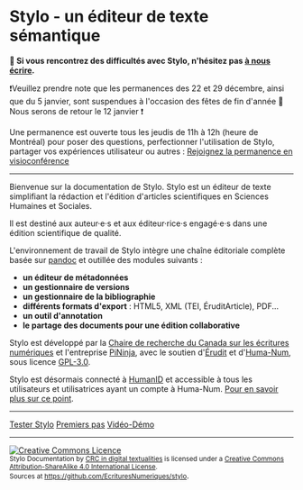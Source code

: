 # Stylo - un éditeur de texte sémantique

**📢 Si vous rencontrez des difficultés avec Stylo, n'hésitez pas [à nous écrire](mailto:crc.ecrituresnumeriques@gmail.com).**

❗Veuillez prendre note que les permanences des 22 et 29 décembre, ainsi que du 5 janvier, sont suspendues à l'occasion des fêtes de fin d'année 🎄 Nous serons de retour le 12 janvier ❗

Une permanence est ouverte tous les jeudis de 11h à 12h (heure de Montréal) pour poser des questions, perfectionner l'utilisation de Stylo, partager vos expériences utilisateur ou autres : <a class="btn btn-info" href="https://meet.jit.si/stylo" role="button">Rejoignez la permanence en visioconférence</a>

---

Bienvenue sur la documentation de Stylo. Stylo est un éditeur de texte simplifiant la rédaction et l'édition d'articles scientifiques en Sciences Humaines et Sociales.

Il est destiné aux auteur·e·s et aux éditeur·rice·s engagé·e·s dans une édition scientifique de qualité.

L'environnement de travail de Stylo intègre une chaîne éditoriale complète basée sur [pandoc](http://pandoc.org/) et outillée des modules suivants :

  - **un éditeur de métadonnées**
  - **un gestionnaire de versions**
  - **un gestionnaire de la bibliographie**
  - **différents formats d'export** : HTML5, XML (TEI, ÉruditArticle), PDF...
  - **un outil d'annotation**
  - **le partage des documents pour une édition collaborative**

Stylo est développé par la [Chaire de recherche du Canada sur les écritures numériques](http://ecrituresnumeriques.ca/) et l'entreprise [PiNinja](https://3.14159.ninja/), avec le soutien d'[Érudit](http://erudit.org/) et d'[Huma-Num](https://www.google.com/url?sa=t&rct=j&q=&esrc=s&source=web&cd=&ved=2ahUKEwiYouaYyOvsAhVpl3IEHeDcAIwQFjAAegQIARAD&url=https%3A%2F%2Fwww.huma-num.fr%2F&usg=AOvVaw38kFRXXxdbqSaOVHSsEY9t), sous licence [GPL-3.0](https://github.com/EcrituresNumeriques/stylo/blob/master/LICENSE). 

Stylo est désormais connecté à [HumanID](https://humanid.huma-num.fr/) et accessible à tous les utilisateurs et utilisatrices ayant un compte à Huma-Num. [Pour en savoir plus sur ce point](https://humanum.hypotheses.org/6311).

---

<a class="btn btn-info" href="https://stylo.huma-num.fr" role="button">Tester Stylo</a> <a class="btn btn-info" href="pages/premierspas.md" role="button">Premiers pas</a> <a class="btn btn-info" href="https://ia803205.us.archive.org/13/items/stylo-doc-fr/StyloDocFR.mp4" role="button">Vidéo-Démo</a>

---

<a rel="license" href="http://creativecommons.org/licenses/by-sa/4.0/"><img alt="Creative Commons Licence" style="border-width:0" src="https://i.creativecommons.org/l/by-sa/4.0/88x31.png" /></a><br /><small><span xmlns:dct="http://purl.org/dc/terms/" property="dct:title">Stylo Documentation</span> by <a xmlns:cc="http://creativecommons.org/ns#" href="http://ecrituresnumeriques.ca/" property="cc:attributionName" rel="cc:attributionURL">CRC in digital textualities</a> is licensed under a <a rel="license" href="http://creativecommons.org/licenses/by-sa/4.0/">Creative Commons Attribution-ShareAlike 4.0 International License</a>. <br />Sources at <a xmlns:dct="http://purl.org/dc/terms/" href="https://github.com/EcrituresNumeriques/stylo/tree/master/docs" rel="dct:source">https://github.com/EcrituresNumeriques/stylo</a></small>.
